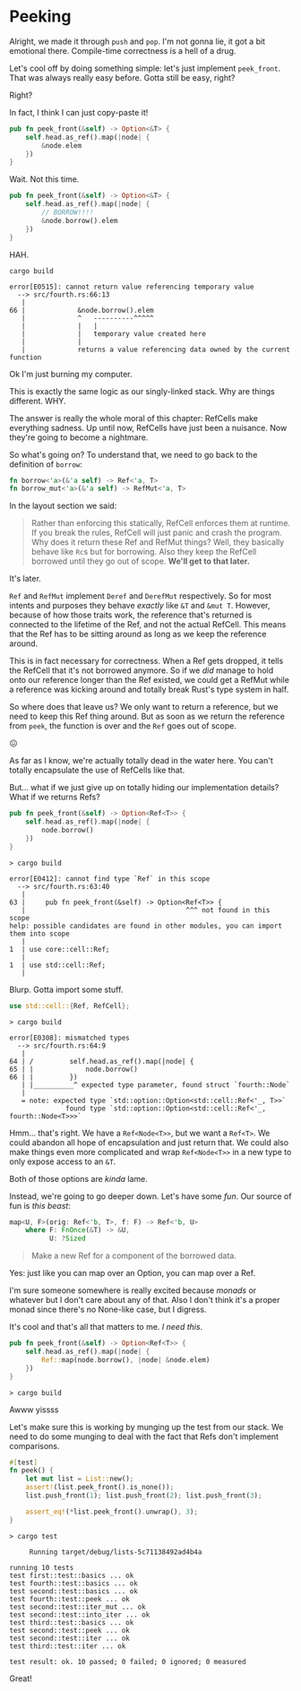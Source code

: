 # Peeking

Alright, we made it through `push` and `pop`. I'm not gonna lie, it got a
bit emotional there. Compile-time correctness is a hell of a drug.

Let's cool off by doing something simple: let's just implement `peek_front`.
That was always really easy before. Gotta still be easy, right?

Right?

In fact, I think I can just copy-paste it!

```rust ,ignore
pub fn peek_front(&self) -> Option<&T> {
    self.head.as_ref().map(|node| {
        &node.elem
    })
}
```

Wait. Not this time.

```rust ,ignore
pub fn peek_front(&self) -> Option<&T> {
    self.head.as_ref().map(|node| {
        // BORROW!!!!
        &node.borrow().elem
    })
}
```

HAH.

```text
cargo build

error[E0515]: cannot return value referencing temporary value
  --> src/fourth.rs:66:13
   |
66 |             &node.borrow().elem
   |             ^   ----------^^^^^
   |             |   |
   |             |   temporary value created here
   |             |
   |             returns a value referencing data owned by the current function
```

Ok I'm just burning my computer.

This is exactly the same logic as our singly-linked stack. Why are things
different. WHY.

The answer is really the whole moral of this chapter: RefCells make everything
sadness. Up until now, RefCells have just been a nuisance. Now they're going to
become a nightmare.

So what's going on? To understand that, we need to go back to the definition of
`borrow`:

```rust ,ignore
fn borrow<'a>(&'a self) -> Ref<'a, T>
fn borrow_mut<'a>(&'a self) -> RefMut<'a, T>
```

In the layout section we said:

> Rather than enforcing this statically, RefCell enforces them at runtime.
> If you break the rules, RefCell will just panic and crash the program.
> Why does it return these Ref and RefMut things? Well, they basically behave
> like `Rc`s but for borrowing. Also they keep the RefCell borrowed until they go out
> of scope. **We'll get to that later.**

It's later.

`Ref` and `RefMut` implement `Deref` and `DerefMut` respectively. So for most
intents and purposes they behave *exactly* like `&T` and `&mut T`. However,
because of how those traits work, the reference that's returned is connected
to the lifetime of the Ref, and not the actual RefCell. This means that the Ref
has to be sitting around as long as we keep the reference around.

This is in fact necessary for correctness. When a Ref gets dropped, it tells
the RefCell that it's not borrowed anymore. So if we *did* manage to hold onto our
reference longer than the Ref existed, we could get a RefMut while a reference
was kicking around and totally break Rust's type system in half.

So where does that leave us? We only want to return a reference, but we need
to keep this Ref thing around. But as soon as we return the reference from
`peek`, the function is over and the `Ref` goes out of scope.

😖

As far as I know, we're actually totally dead in the water here. You can't
totally encapsulate the use of RefCells like that.

But... what if we just give up on totally hiding our implementation details?
What if we returns Refs?

```rust ,ignore
pub fn peek_front(&self) -> Option<Ref<T>> {
    self.head.as_ref().map(|node| {
        node.borrow()
    })
}
```

```text
> cargo build

error[E0412]: cannot find type `Ref` in this scope
  --> src/fourth.rs:63:40
   |
63 |     pub fn peek_front(&self) -> Option<Ref<T>> {
   |                                        ^^^ not found in this scope
help: possible candidates are found in other modules, you can import them into scope
   |
1  | use core::cell::Ref;
   |
1  | use std::cell::Ref;
   |
```

Blurp. Gotta import some stuff.


```rust ,ignore
use std::cell::{Ref, RefCell};
```

```text
> cargo build

error[E0308]: mismatched types
  --> src/fourth.rs:64:9
   |
64 | /         self.head.as_ref().map(|node| {
65 | |             node.borrow()
66 | |         })
   | |__________^ expected type parameter, found struct `fourth::Node`
   |
   = note: expected type `std::option::Option<std::cell::Ref<'_, T>>`
              found type `std::option::Option<std::cell::Ref<'_, fourth::Node<T>>>`
```

Hmm... that's right. We have a `Ref<Node<T>>`, but we want a `Ref<T>`. We could
abandon all hope of encapsulation and just return that. We could also make
things even more complicated and wrap `Ref<Node<T>>` in a new type to only
expose access to an `&T`.

Both of those options are *kinda* lame.

Instead, we're going to go deeper down. Let's
have some *fun*. Our source of fun is *this beast*:

```rust ,ignore
map<U, F>(orig: Ref<'b, T>, f: F) -> Ref<'b, U>
    where F: FnOnce(&T) -> &U,
          U: ?Sized
```

> Make a new Ref for a component of the borrowed data.

Yes: just like you can map over an Option, you can map over a Ref.

I'm sure someone somewhere is really excited because *monads* or whatever but
I don't care about any of that. Also I don't think it's a proper monad since
there's no None-like case, but I digress.

It's cool and that's all that matters to me. *I need this*.

```rust ,ignore
pub fn peek_front(&self) -> Option<Ref<T>> {
    self.head.as_ref().map(|node| {
        Ref::map(node.borrow(), |node| &node.elem)
    })
}
```

```text
> cargo build
```

Awww yissss

Let's make sure this is working by munging up the test from our stack. We need
to do some munging to deal with the fact that Refs don't implement comparisons.

```rust ,ignore
#[test]
fn peek() {
    let mut list = List::new();
    assert!(list.peek_front().is_none());
    list.push_front(1); list.push_front(2); list.push_front(3);

    assert_eq!(*list.peek_front().unwrap(), 3);
}
```


```
> cargo test

     Running target/debug/lists-5c71138492ad4b4a

running 10 tests
test first::test::basics ... ok
test fourth::test::basics ... ok
test second::test::basics ... ok
test fourth::test::peek ... ok
test second::test::iter_mut ... ok
test second::test::into_iter ... ok
test third::test::basics ... ok
test second::test::peek ... ok
test second::test::iter ... ok
test third::test::iter ... ok

test result: ok. 10 passed; 0 failed; 0 ignored; 0 measured

```

Great!
